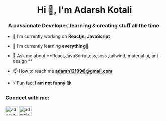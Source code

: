 <h1 align="center">Hi 👋, I'm Adarsh Kotali</h1>
<h3 align="center">A passionate Developer, learning & creating stuff all the time.</h3>

- 🔭 I’m currently working on **Reactjs, JavaScript**

- 🌱 I’m currently learning **everything🦝**

- 💬 Ask me about **React,JavaScript,css,scss ,tailwind, material ui, ant design **

- 📫 How to reach me **adarsh121996@gmail.com**

- ⚡ Fun fact **I am not funny 😪**

<h3 align="left">Connect with me:</h3>
<p align="left">
<a href="https://twitter.com/adarshkotali" target="blank"><img align="center" src="https://cdn.jsdelivr.net/npm/simple-icons@3.0.1/icons/twitter.svg" alt="adarshkotali" height="30" width="40" /></a>
<a href="https://linkedin.com/in/adarsh-kotali" target="blank"><img align="center" src="https://cdn.jsdelivr.net/npm/simple-icons@3.0.1/icons/linkedin.svg" alt="adarsh-kotali" height="30" width="40" /></a>
</p>

